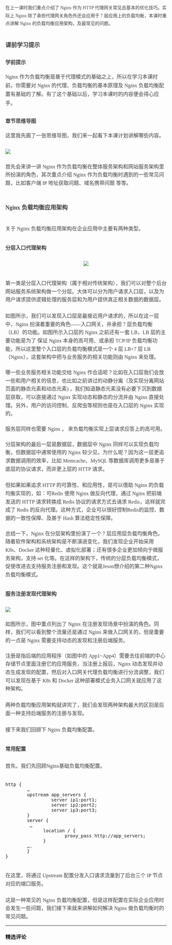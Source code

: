 <p style="line-height: 1.75em; text-align: justify;"><span style="color: rgb(63, 63, 63); font-family: 微软雅黑, &quot;Microsoft YaHei&quot;;">在上一课时我们重点介绍了 Nginx 作为 HTTP 代理网关常见且基本的优化技巧。实际上 Nginx 除了承担代理网关角色外还会应用于 7 层应用上的负载均衡，本课时重点讲解 Nginx 的负载均衡应用架构，及最常见的问题。</span><br></p>
<h1><p><span style="color: rgb(63, 63, 63); font-family: 微软雅黑, &quot;Microsoft YaHei&quot;; font-size: 18px;">课前学习提示</span></p></h1>
<h2><p><span style="color: rgb(63, 63, 63); font-family: 微软雅黑, &quot;Microsoft YaHei&quot;; font-size: 16px;"><strong>学前提示</strong></span></p></h2>
<p style="line-height: 1.7;margin-bottom: 0pt;margin-top: 0pt;font-size: 11pt;color: #494949;"><span style="color: rgb(63, 63, 63); font-family: 微软雅黑, &quot;Microsoft YaHei&quot;; font-size: 16px;">Nginx 作为负载均衡是基于代理模式的基础之上，所以在学习本课时前，你需要对 Nginx 的代理、负载均衡的基本原理及 Nginx 负载均衡配置有基础的了解。有了这个基础以后，学习本课时的内容便会得心应手。</span></p>
<h2><p><span style="color: rgb(63, 63, 63); font-family: 微软雅黑, &quot;Microsoft YaHei&quot;; font-size: 16px;"><strong>章节思维导图</strong></span></p></h2>
<p style="line-height: 1.7;margin-bottom: 0pt;margin-top: 0pt;font-size: 11pt;color: #494949;"><span style="color: rgb(63, 63, 63); font-family: 微软雅黑, &quot;Microsoft YaHei&quot;; font-size: 16px;">这里我先画了一张思维导图，我们来一起看下本课计划讲解哪些内容。</span></p>
<p style="line-height: 1.7;margin-bottom: 0pt;margin-top: 0pt;font-size: 11pt;color: #494949;"><span style="color: rgb(63, 63, 63); font-family: 微软雅黑, &quot;Microsoft YaHei&quot;; font-size: 16px;"><br></span></p>
<p style="line-height: 1.7;margin-bottom: 0pt;margin-top: 0pt;font-size: 11pt;color: #494949;"><span style="color: rgb(63, 63, 63); font-family: 微软雅黑, &quot;Microsoft YaHei&quot;; font-size: 16px;"><img src="https://s0.lgstatic.com/i/image3/M01/68/66/Cgq2xl5OWo2ASqnDAAEXHWzwSlE436.png"></span></p>
<p style="line-height: 1.7;margin-bottom: 0pt;margin-top: 0pt;font-size: 11pt;color: #494949;"><span style="color: rgb(63, 63, 63); font-family: 微软雅黑, &quot;Microsoft YaHei&quot;; font-size: 16px;"><br></span></p>
<p style="margin-bottom: 0pt; margin-top: 0pt; font-size: 11pt; color: rgb(73, 73, 73); line-height: 1.75em;"><span style="color: rgb(63, 63, 63); font-family: 微软雅黑, &quot;Microsoft YaHei&quot;; font-size: 16px;">首先会来讲一讲 Nginx 作为负载均衡在整体服务架构和网站服务架构里所扮演的角色，其次重点介绍 Nginx 作为负载均衡时遇到的一些常见问题，比如客户端 IP 地址获取问题、域名携带问题 等等。</span></p>
<h1><p style="line-height: 1.75em;"><span style="color: rgb(63, 63, 63); font-family: 微软雅黑, &quot;Microsoft YaHei&quot;; font-size: 18px;">Nginx 负载均衡应用架构</span></p></h1>
<p style="margin-bottom: 0pt; margin-top: 0pt; font-size: 11pt; color: rgb(73, 73, 73); line-height: 1.75em;"><span style="color: rgb(63, 63, 63); font-family: 微软雅黑, &quot;Microsoft YaHei&quot;; font-size: 16px;">关于 Nginx 负载均衡应用架构在企业应用中主要有两种类型。</span></p>
<h2><p style="line-height: 1.75em;"><span style="color: rgb(63, 63, 63); font-family: 微软雅黑, &quot;Microsoft YaHei&quot;; font-size: 16px;">分层入口代理架构</span></p></h2>
<p style="text-align:center"><img src="https://s0.lgstatic.com/i/image3/M01/68/73/CgpOIF5OfKmARBsLAAJDi2DWALc170.png"></p>
<p style="line-height: 1.7;margin-bottom: 0pt;margin-top: 0pt;font-size: 11pt;color: #494949;"><span style="color: rgb(63, 63, 63); font-family: 微软雅黑, &quot;Microsoft YaHei&quot;; font-size: 16px;"><br></span></p>
<p style="margin-bottom: 0pt; margin-top: 0pt; font-size: 11pt; color: rgb(73, 73, 73); line-height: 1.75em;"><span style="color: rgb(63, 63, 63); font-family: 微软雅黑, &quot;Microsoft YaHei&quot;; font-size: 16px;">第一类是分层入口代理架构（属于相对传统架构），我们可以对整个后台网站服务系统架构做一个分层。大体可以分为用户请求入口层，以及为用户请求提供逻辑处理的服务层和为用户提供真正相关数据的数据层。</span></p>
<p style="line-height: 1.7;margin-bottom: 0pt;margin-top: 0pt;font-size: 11pt;color: #494949;"><br></p>
<p style="margin-bottom: 0pt; margin-top: 0pt; font-size: 11pt; color: rgb(73, 73, 73); line-height: 1.75em;"><span style="color: rgb(63, 63, 63); font-family: 微软雅黑, &quot;Microsoft YaHei&quot;; font-size: 16px;">如图所示，我们可以发现入口层是最接近用户请求的，所以在这一层中，Nginx 扮演着重要的角色——入口网关，并承担 7 层负载均衡（LB）的功能。如图所示入口层的 Nginx 之前还有一套 LB，LB 层的主要功能是为了 保证 Nginx 本身的高可用、或承担 TCP/IP 负载均衡功能，所以这里整个入口层的负载均衡模式是一个 4 层 LB+7 层 LB（Nginx），这套架构中把与业务服务的相关功能则由 Nginx 来处理。</span></p>
<p style="line-height: 150%;margin-bottom: 0pt;margin-top: 0pt;font-size: 11pt;color: #494949;"><br></p>
<p style="margin-bottom: 0pt; margin-top: 0pt; font-size: 11pt; color: rgb(73, 73, 73); line-height: 1.75em;"><span style="color: rgb(63, 63, 63); font-family: 微软雅黑, &quot;Microsoft YaHei&quot;; font-size: 16px;">哪一些业务服务相关功能交给 Nginx 作合适呢？比如在入口层我们会放一些和用户相关的信息，也比如之前讲过的动静分离（及实现分离网站页面的静态元素和动态元素) ，我们知道静态元素没有必要下沉到数据层获取，可以直接通过 Nginx 实现动态和静态的分流并由 Nginx 直接处理。另外，用户的访问控制、反爬虫等规则也是在入口层的 Nginx 实现的。</span></p>
<p style="line-height: 150%;margin-bottom: 0pt;margin-top: 0pt;font-size: 11pt;color: #494949;"><br></p>
<p style="margin-bottom: 0pt; margin-top: 0pt; font-size: 11pt; color: rgb(73, 73, 73); line-height: 1.75em;"><span style="color: rgb(63, 63, 63); font-family: 微软雅黑, &quot;Microsoft YaHei&quot;; font-size: 16px;">服务层同样也需要 Nginx ， 来负载均衡实现上层请求应答上的高可用。 </span></p>
<p style="line-height: 150%;margin-bottom: 0pt;margin-top: 0pt;font-size: 11pt;color: #494949;"><br></p>
<p style="margin-bottom: 0pt; margin-top: 0pt; font-size: 11pt; color: rgb(73, 73, 73); line-height: 1.75em;"><span style="color: rgb(63, 63, 63); font-family: 微软雅黑, &quot;Microsoft YaHei&quot;; font-size: 16px;">分层架构的最后一层是数据层，数据层中 Nginx 同样可以实现负载均衡，但数据层中通常使用的 Nginx 较少见，为什么呢？因为这一层更追求数据调用的效率，比如 Memcache、MySQL 等数据库调用更多是基于底层的协议请求，而非更上层的 HTTP 请求。</span></p>
<p style="line-height: 1.7;margin-bottom: 0pt;margin-top: 0pt;font-size: 11pt;color: #494949;"><br></p>
<p style="margin-bottom: 0pt; margin-top: 0pt; font-size: 11pt; color: rgb(73, 73, 73); line-height: 1.75em;"><span style="color: rgb(63, 63, 63); font-family: 微软雅黑, &quot;Microsoft YaHei&quot;; font-size: 16px;">但如果如果追求 HTTP 的可靠性、和应用性，是可以借助 Nginx 的负载均衡实现的，如：可Redis 使用 Nginx 做反向代理，通过 Nginx 把前端发送的 HTTP 请求转换成 Redis 协议的请求方式去请求 Redis，这样就完成了 Redis 的反向代理。这种方式，企业可以很好控制Redis的监控、数据的一致性保障、及基于 Hash 算法稳定性保障。</span></p>
<p style="line-height: 150%;margin-bottom: 0pt;margin-top: 0pt;font-size: 11pt;color: #494949;"><br></p>
<p style="margin-bottom: 0pt; margin-top: 0pt; font-size: 11pt; color: rgb(73, 73, 73); line-height: 1.75em;"><span style="color: rgb(63, 63, 63); font-family: 微软雅黑, &quot;Microsoft YaHei&quot;; font-size: 16px;">总结一下，Nginx 在分层架构里扮演了一个 7 层应用层负载均衡角色。随着软件架构和系统架构是不断演进变化，我们发现企业开始采用 K8s、Docker 这种轻量化、虚拟化部署；还有很多企业更加倾向于微服务架构，支持 set 化等。在这样的架构下，传统的分层负载均衡模式，促使改进去支持服务注册和发现。这个就是Jeson想介绍的第二种Nginx负载均衡模式。</span></p>
<h2><p style="line-height: 1.75em;"><span style="color: rgb(63, 63, 63); font-family: 微软雅黑, &quot;Microsoft YaHei&quot;; font-size: 16px;">服务注册发现代理架构</span></p></h2>
<p style="line-height: 1.7;margin-bottom: 0pt;margin-top: 0pt;font-size: 11pt;color: #494949;"><span style="color: rgb(63, 63, 63); font-family: 微软雅黑, &quot;Microsoft YaHei&quot;; font-size: 16px;"><img src="https://s0.lgstatic.com/i/image3/M01/68/66/Cgq2xl5OWquAOOSKAAKxOrFbX1w188.png"></span></p>
<p style="line-height: 1.7;margin-bottom: 0pt;margin-top: 0pt;font-size: 11pt;color: #494949;"><br></p>
<p style="margin-bottom: 0pt; margin-top: 0pt; font-size: 11pt; color: rgb(73, 73, 73); line-height: 1.75em;"><span style="color: rgb(63, 63, 63); font-family: 微软雅黑, &quot;Microsoft YaHei&quot;; font-size: 16px;">如图所示，图中重点列出了 Nginx 在注册发现场景中扮演的角色。同样，我们可以看到整个流量还是通过 Nginx 来做入口网关的，但是重要的一点是 Nginx 需要支持动态的发现和注册后端服务。</span></p>
<p style="line-height: 150%;margin-bottom: 0pt;margin-top: 0pt;font-size: 11pt;color: #494949;"><br></p>
<p style="margin-bottom: 0pt; margin-top: 0pt; font-size: 11pt; color: rgb(73, 73, 73); line-height: 1.75em;"><span style="color: rgb(63, 63, 63); font-family: 微软雅黑, &quot;Microsoft YaHei&quot;; font-size: 16px;">注册是指后端的应用程序（如图中的 App1~App4）需要去往前端的中心存储节点里面注册它的应用服务，当注册上报后，Nginx 动态发现并动态生成发现的配置，然后对入口网关代理负载均衡进行分流调整，我们可以发现在基于 K8s 和 Docker 这种部署模式业务入口网关就应用了这种架构。</span></p>
<p style="line-height: 1.7;margin-bottom: 0pt;margin-top: 0pt;font-size: 11pt;color: #494949;"><br></p>
<p style="margin-bottom: 0pt; margin-top: 0pt; font-size: 11pt; color: rgb(73, 73, 73); line-height: 1.75em;"><span style="color: rgb(63, 63, 63); font-family: 微软雅黑, &quot;Microsoft YaHei&quot;; font-size: 16px;">两种负载均衡应用架构就讲完了，我们会发现两种架构最大的区别是后面一种支持后端服务的注册与发现。</span></p>
<p style="margin-bottom: 0pt; margin-top: 0pt; font-size: 11pt; color: rgb(73, 73, 73); line-height: 1.75em;"><span style="color: rgb(63, 63, 63); font-family: 微软雅黑, &quot;Microsoft YaHei&quot;; font-size: 16px;"><br></span></p>
<p style="margin-bottom: 0pt; margin-top: 0pt; font-size: 11pt; color: rgb(73, 73, 73); line-height: 1.75em;"><span style="color: rgb(63, 63, 63); font-family: 微软雅黑, &quot;Microsoft YaHei&quot;; font-size: 16px;">接下来我们回顾下 Nginx 负载均衡配置。</span></p>
<h2><p style="line-height: 1.75em;"><span style="color: rgb(63, 63, 63); font-family: 微软雅黑, &quot;Microsoft YaHei&quot;; font-size: 16px;">常用配置</span></p></h2>
<p style="margin-bottom: 0pt; margin-top: 0pt; font-size: 11pt; color: rgb(73, 73, 73); line-height: 1.75em;"><span style="color: rgb(63, 63, 63); font-family: 微软雅黑, &quot;Microsoft YaHei&quot;; font-size: 16px;">首先，我们先回顾Nginx基础负载均衡配置。</span></p>
<p style="line-height: 150%;margin-bottom: 0pt;margin-top: 0pt;font-size: 11pt;color: #494949;"><span style="color: rgb(63, 63, 63); font-family: 微软雅黑, &quot;Microsoft YaHei&quot;; font-size: 16px;"><br></span></p>
<pre>http&nbsp;{
&nbsp;&nbsp;&nbsp;&nbsp;&nbsp;&nbsp;&nbsp;&nbsp;…
&nbsp;&nbsp;&nbsp;&nbsp;&nbsp;&nbsp;&nbsp;&nbsp;upstream&nbsp;app_servers&nbsp;{
&nbsp;&nbsp;&nbsp;&nbsp;&nbsp;&nbsp;&nbsp;&nbsp;&nbsp;&nbsp;&nbsp;&nbsp;&nbsp;&nbsp;&nbsp;&nbsp;&nbsp;server&nbsp;ip1:port1;
&nbsp;&nbsp;&nbsp;&nbsp;&nbsp;&nbsp;&nbsp;&nbsp;&nbsp;&nbsp;&nbsp;&nbsp;&nbsp;&nbsp;&nbsp;&nbsp;&nbsp;server&nbsp;ip2:port2;
&nbsp;&nbsp;&nbsp;&nbsp;&nbsp;&nbsp;&nbsp;&nbsp;&nbsp;&nbsp;&nbsp;&nbsp;&nbsp;&nbsp;&nbsp;&nbsp;&nbsp;server&nbsp;ip3:port3;
&nbsp;&nbsp;&nbsp;&nbsp;&nbsp;&nbsp;&nbsp;&nbsp;}
&nbsp;&nbsp;&nbsp;&nbsp;&nbsp;&nbsp;&nbsp;&nbsp;server&nbsp;{
&nbsp;&nbsp;&nbsp;&nbsp;&nbsp;&nbsp;&nbsp;&nbsp;&nbsp;…
&nbsp;&nbsp;&nbsp;&nbsp;&nbsp;&nbsp;&nbsp;&nbsp;&nbsp;&nbsp;&nbsp;&nbsp;&nbsp;&nbsp;location&nbsp;/&nbsp;{
&nbsp;&nbsp;&nbsp;&nbsp;&nbsp;&nbsp;&nbsp;&nbsp;&nbsp;&nbsp;&nbsp;&nbsp;&nbsp;&nbsp;&nbsp;&nbsp;&nbsp;&nbsp;&nbsp;&nbsp;&nbsp;&nbsp;proxy_pass&nbsp;http://app_servers;&nbsp;
&nbsp;&nbsp;&nbsp;&nbsp;&nbsp;&nbsp;&nbsp;&nbsp;&nbsp;&nbsp;&nbsp;&nbsp;&nbsp;&nbsp;}
&nbsp;&nbsp;&nbsp;&nbsp;&nbsp;&nbsp;&nbsp;&nbsp;….
&nbsp;&nbsp;&nbsp;&nbsp;&nbsp;&nbsp;&nbsp;&nbsp;}
}</pre>
<p style="line-height: 150%;margin-bottom: 0pt;margin-top: 0pt;font-size: 11pt;color: #494949;"><span style="color: rgb(63, 63, 63); font-family: 微软雅黑, &quot;Microsoft YaHei&quot;; font-size: 16px;"></span></p>
<p style="margin-bottom: 0pt; margin-top: 0pt; font-size: 11pt; color: rgb(73, 73, 73); line-height: 1.75em;"><span style="color: rgb(63, 63, 63); font-family: 微软雅黑, &quot;Microsoft YaHei&quot;; font-size: 16px;"><br></span></p>
<p style="margin-bottom: 0pt; margin-top: 0pt; font-size: 11pt; color: rgb(73, 73, 73); line-height: 1.75em;"><span style="color: rgb(63, 63, 63); font-family: 微软雅黑, &quot;Microsoft YaHei&quot;; font-size: 16px;">在这里，将通过 Upstream 配置分发入口请求流量到了后台三个 IP 节点对应的端口服务。</span></p>
<p style="line-height: 1.7;margin-bottom: 0pt;margin-top: 0pt;font-size: 11pt;color: #494949;"><br></p>
<p style="margin-bottom: 0pt; margin-top: 0pt; font-size: 11pt; color: rgb(73, 73, 73); line-height: 1.75em;"><span style="color: rgb(63, 63, 63); font-family: 微软雅黑, &quot;Microsoft YaHei&quot;; font-size: 16px;">这是一种常见的 Nginx 负载均衡配置，但是这样配置在实际企业应用时会发生一些问题，我们接下来就来讲解如何解决 Nginx 做负载均衡时的常见问题。</span></p>

---

### 精选评论



